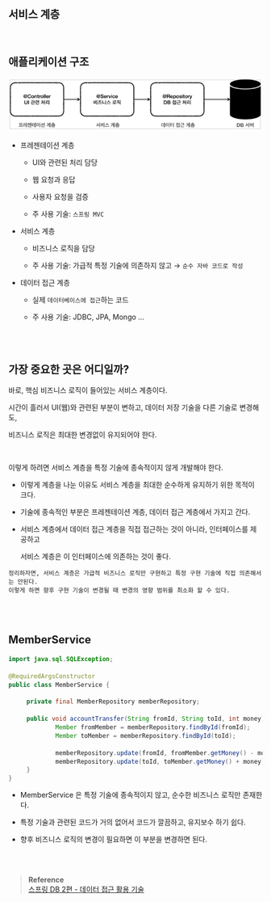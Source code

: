 ## 서비스 계층

<br/>

## 애플리케이션 구조

![이미지](/programming/img/입문231.PNG)

- 프레젠테이션 계층

    - UI와 관련된 처리 담당

    - 웹 요청과 응답
    - 사용자 요청을 검증
    - 주 사용 기술: `스프링 MVC`
- 서비스 계층

    - 비즈니스 로직을 담당

    - 주 사용 기술: 가급적 특정 기술에 의존하지 않고 → `순수 자바 코드로 작성`
- 데이터 접근 계층

    - 실제 `데이터베이스에 접근`하는 코드

    - 주 사용 기술: JDBC, JPA, Mongo ...

<br/><br/>

## 가장 중요한 곳은 어디일까?

바로, 핵심 비즈니스 로직이 들어있는 서비스 계층이다. 

시간이 흘러서 UI(웹)와 관련된 부분이 변하고, 데이터 저장 기술을 다른 기술로 변경해도, 

비즈니스 로직은 최대한 변경없이 유지되어야 한다.

<br/>

이렇게 하려면 서비스 계층을 특정 기술에 종속적이지 않게 개발해야 한다.

- 이렇게 계층을 나눈 이유도 서비스 계층을 최대한 순수하게 유지하기 위한 목적이 크다.
- 기술에 종속적인 부분은 프레젠테이션 계층, 데이터 접근 계층에서 가지고 간다.
- 서비스 계층에서 데이터 접근 계층을 직접 접근하는 것이 아니라, 인터페이스를 제공하고
    
    서비스 계층은 이 인터페이스에 의존하는 것이 좋다.
    

```
정리하자면, 서비스 계층은 가급적 비즈니스 로직만 구현하고 특정 구현 기술에 직접 의존해서는 안된다. 
이렇게 하면 향후 구현 기술이 변경될 때 변경의 영향 범위를 최소화 할 수 있다.
```

<br/><br/>

## MemberService

```java
import java.sql.SQLException;

@RequiredArgsConstructor
public class MemberService {

	 private final MemberRepository memberRepository;
	
	 public void accountTransfer(String fromId, String toId, int money) throws SQLException {
			 Member fromMember = memberRepository.findById(fromId);
			 Member toMember = memberRepository.findById(toId);
			
			 memberRepository.update(fromId, fromMember.getMoney() - money);
			 memberRepository.update(toId, toMember.getMoney() + money);
	 }
}
```

- MemberService 은 특정 기술에 종속적이지 않고, 순수한 비즈니스 로직만 존재한다.

- 특정 기술과 관련된 코드가 거의 없어서 코드가 깔끔하고, 유지보수 하기 쉽다.
- 향후 비즈니스 로직의 변경이 필요하면 이 부분을 변경하면 된다.



<br/><br/>

>**Reference** <br/>[스프링 DB 2편 - 데이터 접근 활용 기술](https://www.inflearn.com/course/%EC%8A%A4%ED%94%84%EB%A7%81-db-2/dashboard)

